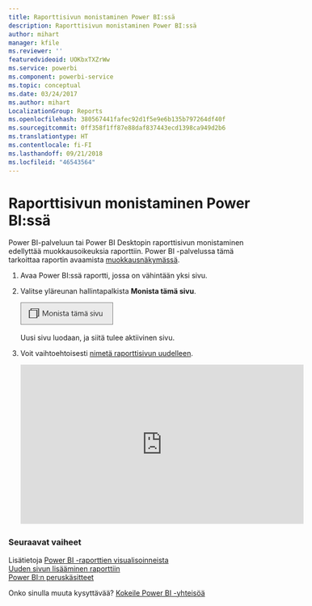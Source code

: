 ```yaml
---
title: Raporttisivun monistaminen Power BI:ssä
description: Raporttisivun monistaminen Power BI:ssä
author: mihart
manager: kfile
ms.reviewer: ''
featuredvideoid: UOKbxTXZrWw
ms.service: powerbi
ms.component: powerbi-service
ms.topic: conceptual
ms.date: 03/24/2017
ms.author: mihart
LocalizationGroup: Reports
ms.openlocfilehash: 380567441fafec92d1f5e9e6b135b797264df40f
ms.sourcegitcommit: 0ff358f1ff87e88daf837443ecd1398ca949d2b6
ms.translationtype: HT
ms.contentlocale: fi-FI
ms.lasthandoff: 09/21/2018
ms.locfileid: "46543564"
---
```

# <a name="duplicate-a-report-page-in-power-bi"></a>Raporttisivun monistaminen Power BI:ssä
Power BI-palveluun tai Power BI Desktopin raporttisivun monistaminen edellyttää muokkausoikeuksia raporttiin. Power BI -palvelussa tämä tarkoittaa raportin avaamista [muokkausnäkymässä](consumer/end-user-reading-view.md). 


1. Avaa Power BI:ssä raportti, jossa on vähintään yksi sivu. 

2. Valitse yläreunan hallintapalkista **Monista tämä sivu**.
   
   ![](media/power-bi-report-copy-paste-page/pbi_duplicate_new.png)
   
   Uusi sivu luodaan, ja siitä tulee aktiivinen sivu.
3. Voit vaihtoehtoisesti [nimetä raporttisivun uudelleen](service-rename.md).
   
   <iframe width="560" height="315" src="https://www.youtube.com/embed/UOKbxTXZrWw?list=PL1N57mwBHtN0JFoKSR0n-tBkUJHeMP2cP" frameborder="0" allowfullscreen></iframe>

### <a name="next-steps"></a>Seuraavat vaiheet
Lisätietoja [Power BI -raporttien visualisoinneista](visuals/power-bi-report-visualizations.md)    
[Uuden sivun lisääminen raporttiin](power-bi-report-add-page.md)    
[Power BI:n peruskäsitteet](consumer/end-user-basic-concepts.md)    

Onko sinulla muuta kysyttävää? [Kokeile Power BI -yhteisöä](http://community.powerbi.com/)

